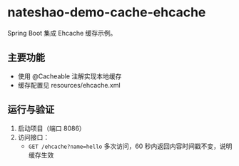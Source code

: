 # nateshao-demo-cache-ehcache

Spring Boot 集成 Ehcache 缓存示例。

## 主要功能
- 使用 @Cacheable 注解实现本地缓存
- 缓存配置见 resources/ehcache.xml

## 运行与验证
1. 启动项目（端口 8086）
2. 访问接口：
   - `GET /ehcache?name=hello` 多次访问，60 秒内返回内容时间戳不变，说明缓存生效 